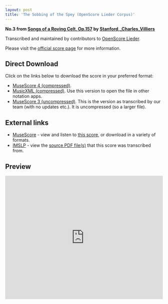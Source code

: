 ```yaml
---
layout: post
title: 'The Sobbing of the Spey (OpenScore Lieder Corpus)'
---
```


__No.3 from [Songs of a Roving Celt, Op.157](https://fourscoreandmore.org/openscore/lieder/Stanford%2C_Charles_Villiers/Songs_of_a_Roving_Celt%2C_Op.157/) by [Stanford,_Charles_Villiers](https://fourscoreandmore.org/openscore/lieder/Stanford%2C_Charles_Villiers)__

Transcribed and maintained by contributors to [OpenScore Lieder].

Please visit the [official score page] for more information.

[official score page]: https://musescore.com/openscore-lieder-corpus/scores/6548234
[OpenScore Lieder]: https://musescore.com/openscore-lieder-corpus

## Direct Download

Click on the links below to download the score in your preferred format:
- [MuseScore 4 (compressed)](https://fourscoreandmore.org/openscore/lieder/Stanford%2C_Charles_Villiers/Songs_of_a_Roving_Celt%2C_Op.157/3_The_Sobbing_of_the_Spey.mscz).
- [MusicXML (compressed)](https://fourscoreandmore.org/openscore/lieder/Stanford%2C_Charles_Villiers/Songs_of_a_Roving_Celt%2C_Op.157/3_The_Sobbing_of_the_Spey.mxl). Use this version to open the file in other notation apps.
- [MuseScore 3 (uncompressed)](https://raw.githubusercontent.com/OpenScore/Lieder/refs/heads/main/scores/Stanford%2C_Charles_Villiers/Songs_of_a_Roving_Celt%2C_Op.157/3_The_Sobbing_of_the_Spey/lc6548234.mscx). This is the version as transcribed by our team (with no updates etc.). It is uncompressed (so a larger file).

## External links

- [MuseScore] - view and listen to [this score][MuseScore], or download in a variety of formats.
- [IMSLP] - view the [source PDF file(s)][IMSLP] that this score was transcribed from.

[MuseScore]: https://musescore.com/score/6548234
[IMSLP]: https://imslp.org/wiki/Special:ReverseLookup/463803

## Preview

<iframe width="100%" height="394" src="https://musescore.com/openscore-lieder-corpus/scores/6548234/embed" frameborder="0" allowfullscreen allow="autoplay; fullscreen"></iframe>
